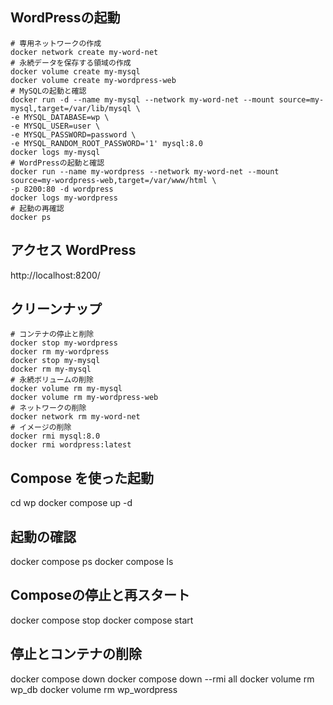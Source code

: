 
## WordPressの起動

```
# 専用ネットワークの作成
docker network create my-word-net
# 永続データを保存する領域の作成
docker volume create my-mysql
docker volume create my-wordpress-web
# MySQLの起動と確認
docker run -d --name my-mysql --network my-word-net --mount source=my-mysql,target=/var/lib/mysql \
-e MYSQL_DATABASE=wp \
-e MYSQL_USER=user \
-e MYSQL_PASSWORD=password \
-e MYSQL_RANDOM_ROOT_PASSWORD='1' mysql:8.0
docker logs my-mysql
# WordPressの起動と確認
docker run --name my-wordpress --network my-word-net --mount source=my-wordpress-web,target=/var/www/html \
-p 8200:80 -d wordpress
docker logs my-wordpress
# 起動の再確認
docker ps
```

## アクセス WordPress

http://localhost:8200/


## クリーンナップ

```
# コンテナの停止と削除
docker stop my-wordpress
docker rm my-wordpress
docker stop my-mysql
docker rm my-mysql
# 永続ボリュームの削除
docker volume rm my-mysql
docker volume rm my-wordpress-web
# ネットワークの削除
docker network rm my-word-net
# イメージの削除
docker rmi mysql:8.0
docker rmi wordpress:latest

```



## Compose を使った起動
cd wp
docker compose up -d

## 起動の確認
docker compose ps
docker compose ls


## Composeの停止と再スタート
docker compose stop
docker compose start


## 停止とコンテナの削除
docker compose down
docker compose down --rmi all
docker volume rm wp_db
docker volume rm wp_wordpress
